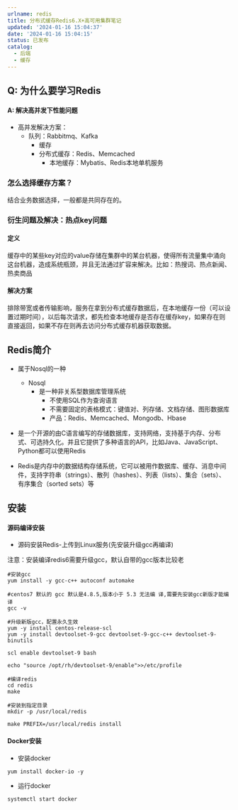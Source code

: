 ```yaml
---
urlname: redis
title: 分布式缓存Redis6.X+高可用集群笔记
updated: '2024-01-16 15:04:37'
date: '2024-01-16 15:04:15'
status: 已发布
catalog:
  - 后端
  - 缓存
---
```

## Q: 为什么要学习Redis
#### A: 解决高并发下性能问题
- 高并发解决方案：
	- 队列：Rabbitmq、Kafka
		- 缓存
		- 分布式缓存：Redis、Memcached
			- 本地缓存：Mybatis、Redis本地单机服务
		
### 怎么选择缓存方案？ 
结合业务数据选择，一般都是共同存在的。
### 衍生问题及解决：热点key问题
#### 定义
缓存中的某些key对应的value存储在集群中的某台机器，使得所有流量集中涌向这台机器，造成系统瓶颈，并且无法通过扩容来解决。比如：热搜词、热点新闻、热卖商品
#### 解决方案
排除带宽或者传输影响，服务在拿到分布式缓存数据后，在本地缓存一份（可以设置过期时间），以后每次请求，都先检查本地缓存是否存在缓存key，如果存在则直接返回，如果不存在则再去访问分布式缓存机器获取数据。
## Redis简介
- 属于Nosql的一种
	- Nosql
		- 是一种非关系型数据库管理系统
			- 不使用SQL作为查询语言
			- 不需要固定的表格模式：键值对、列存储、文档存储、图形数据库
			- 产品：Redis、Memcached、Mongodb、Hbase
		
- 是一个开源的由C语言编写的存储数据库，支持网络，支持基于内存、分布式、可选持久化。并且它提供了多种语言的API，比如Java、JavaScript、Python都可以使用Redis

- Redis是内存中的数据结构存储系统，它可以被用作数据库、缓存、消息中间件，支持字符串（strings）、散列（hashes）、列表（lists）、集合（sets）、有序集合（sorted sets）等

## 安装
#### 源码编译安装
- 源码安装Redis-上传到Linux服务(先安装升级gcc再编译)

注意：安装编译redis6需要升级gcc，默认自带的gcc版本比较老
```shell
#安装gcc
yum install -y gcc-c++ autoconf automake

#centos7 默认的 gcc 默认是4.8.5,版本小于 5.3 无法编 译,需要先安装gcc新版才能编译
gcc -v

#升级新版gcc，配置永久生效
yum -y install centos-release-scl
yum -y install devtoolset-9-gcc devtoolset-9-gcc-c++ devtoolset-9-binutils

scl enable devtoolset-9 bash

echo "source /opt/rh/devtoolset-9/enable">>/etc/profile

#编译redis 
cd redis 
make

#安装到指定目录
mkdir -p /usr/local/redis

make PREFIX=/usr/local/redis install
```
#### Docker安装
- 安装docker

```shell
yum install docker-io -y
```
- 运行docker

```shell
systemctl start docker
```

